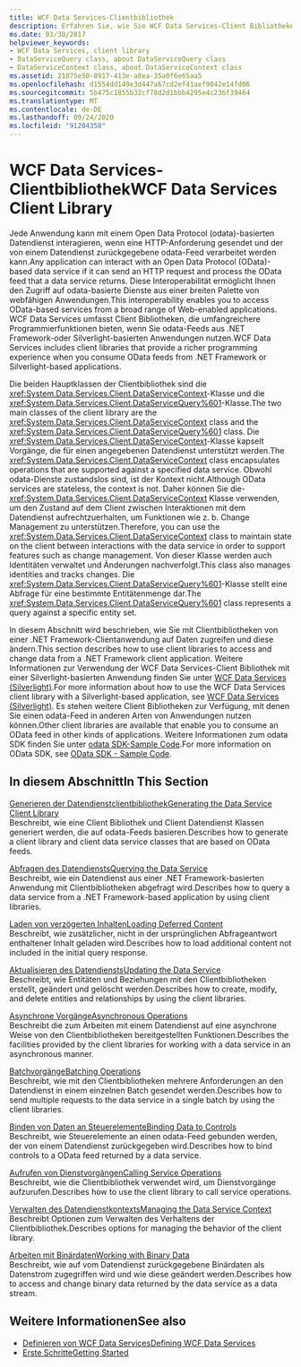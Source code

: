 ```yaml
---
title: WCF Data Services-Clientbibliothek
description: Erfahren Sie, wie Sie WCF Data Services-Client Bibliotheken verwenden, um auf Daten aus einer .NET Framework Client Anwendung zuzugreifen und diese zu ändern.
ms.date: 03/30/2017
helpviewer_keywords:
- WCF Data Services, client library
- DataServiceQuery class, about DataServiceQuery class
- DataServiceContext class, about DataServiceContext class
ms.assetid: 21075e50-8917-413e-a8ea-35a0f6e65aa5
ms.openlocfilehash: d1554dd149e3d447a67cd2ef41aef9042e14fd06
ms.sourcegitcommit: 5b475c1855b32cf78d2d1bbb4295e4c236f39464
ms.translationtype: MT
ms.contentlocale: de-DE
ms.lasthandoff: 09/24/2020
ms.locfileid: "91204358"
---
```

# <a name="wcf-data-services-client-library"></a><span data-ttu-id="8cb18-103">WCF Data Services-Clientbibliothek</span><span class="sxs-lookup"><span data-stu-id="8cb18-103">WCF Data Services Client Library</span></span>

<span data-ttu-id="8cb18-104">Jede Anwendung kann mit einem Open Data Protocol (odata)-basierten Datendienst interagieren, wenn eine HTTP-Anforderung gesendet und der von einem Datendienst zurückgegebene odata-Feed verarbeitet werden kann.</span><span class="sxs-lookup"><span data-stu-id="8cb18-104">Any application can interact with an Open Data Protocol (OData)-based data service if it can send an HTTP request and process the OData feed that a data service returns.</span></span> <span data-ttu-id="8cb18-105">Diese Interoperabilität ermöglicht Ihnen den Zugriff auf odata-basierte Dienste aus einer breiten Palette von webfähigen Anwendungen.</span><span class="sxs-lookup"><span data-stu-id="8cb18-105">This interoperability enables you to access OData-based services from a broad range of Web-enabled applications.</span></span> <span data-ttu-id="8cb18-106">WCF Data Services umfasst Client Bibliotheken, die umfangreichere Programmierfunktionen bieten, wenn Sie odata-Feeds aus .NET Framework-oder Silverlight-basierten Anwendungen nutzen.</span><span class="sxs-lookup"><span data-stu-id="8cb18-106">WCF Data Services includes client libraries that provide a richer programming experience when you consume OData feeds from .NET Framework or Silverlight-based applications.</span></span>  
  
 <span data-ttu-id="8cb18-107">Die beiden Hauptklassen der Clientbibliothek sind die <xref:System.Data.Services.Client.DataServiceContext>-Klasse und die <xref:System.Data.Services.Client.DataServiceQuery%601>-Klasse.</span><span class="sxs-lookup"><span data-stu-id="8cb18-107">The two main classes of the client library are the <xref:System.Data.Services.Client.DataServiceContext> class and the <xref:System.Data.Services.Client.DataServiceQuery%601> class.</span></span> <span data-ttu-id="8cb18-108">Die <xref:System.Data.Services.Client.DataServiceContext>-Klasse kapselt Vorgänge, die für einen angegebenen Datendienst unterstützt werden.</span><span class="sxs-lookup"><span data-stu-id="8cb18-108">The <xref:System.Data.Services.Client.DataServiceContext> class encapsulates operations that are supported against a specified data service.</span></span> <span data-ttu-id="8cb18-109">Obwohl odata-Dienste zustandslos sind, ist der Kontext nicht.</span><span class="sxs-lookup"><span data-stu-id="8cb18-109">Although OData services are stateless, the context is not.</span></span> <span data-ttu-id="8cb18-110">Daher können Sie die- <xref:System.Data.Services.Client.DataServiceContext> Klasse verwenden, um den Zustand auf dem Client zwischen Interaktionen mit dem Datendienst aufrechtzuerhalten, um Funktionen wie z. b. Change Management zu unterstützen.</span><span class="sxs-lookup"><span data-stu-id="8cb18-110">Therefore, you can use the <xref:System.Data.Services.Client.DataServiceContext> class to maintain state on the client between interactions with the data service in order to support features such as change management.</span></span> <span data-ttu-id="8cb18-111">Von dieser Klasse werden auch Identitäten verwaltet und Änderungen nachverfolgt.</span><span class="sxs-lookup"><span data-stu-id="8cb18-111">This class also manages identities and tracks changes.</span></span> <span data-ttu-id="8cb18-112">Die <xref:System.Data.Services.Client.DataServiceQuery%601>-Klasse stellt eine Abfrage für eine bestimmte Entitätenmenge dar.</span><span class="sxs-lookup"><span data-stu-id="8cb18-112">The <xref:System.Data.Services.Client.DataServiceQuery%601> class represents a query against a specific entity set.</span></span>  
  
 <span data-ttu-id="8cb18-113">In diesem Abschnitt wird beschrieben, wie Sie mit Clientbibliotheken von einer .NET Framework-Clientanwendung auf Daten zugreifen und diese ändern.</span><span class="sxs-lookup"><span data-stu-id="8cb18-113">This section describes how to use client libraries to access and change data from a .NET Framework client application.</span></span> <span data-ttu-id="8cb18-114">Weitere Informationen zur Verwendung der WCF Data Services-Client Bibliothek mit einer Silverlight-basierten Anwendung finden Sie unter [WCF Data Services (Silverlight)](/previous-versions/windows/silverlight/dotnet-windows-silverlight/cc838234(v=vs.95)).</span><span class="sxs-lookup"><span data-stu-id="8cb18-114">For more information about how to use the WCF Data Services client library with a Silverlight-based application, see [WCF Data Services (Silverlight)](/previous-versions/windows/silverlight/dotnet-windows-silverlight/cc838234(v=vs.95)).</span></span> <span data-ttu-id="8cb18-115">Es stehen weitere Client Bibliotheken zur Verfügung, mit denen Sie einen odata-Feed in anderen Arten von Anwendungen nutzen können.</span><span class="sxs-lookup"><span data-stu-id="8cb18-115">Other client libraries are available that enable you to consume an OData feed in other kinds of applications.</span></span> <span data-ttu-id="8cb18-116">Weitere Informationen zum odata SDK finden Sie unter [odata SDK-Sample Code](https://www.odata.org/ecosystem/#sdk).</span><span class="sxs-lookup"><span data-stu-id="8cb18-116">For more information on OData SDK, see [OData SDK - Sample Code](https://www.odata.org/ecosystem/#sdk).</span></span>
  
## <a name="in-this-section"></a><span data-ttu-id="8cb18-117">In diesem Abschnitt</span><span class="sxs-lookup"><span data-stu-id="8cb18-117">In This Section</span></span>  

 [<span data-ttu-id="8cb18-118">Generieren der Datendienstclientbibliothek</span><span class="sxs-lookup"><span data-stu-id="8cb18-118">Generating the Data Service Client Library</span></span>](generating-the-data-service-client-library-wcf-data-services.md)  
 <span data-ttu-id="8cb18-119">Beschreibt, wie eine Client Bibliothek und Client Datendienst Klassen generiert werden, die auf odata-Feeds basieren.</span><span class="sxs-lookup"><span data-stu-id="8cb18-119">Describes how to generate a client library and client data service classes that are based on OData feeds.</span></span>  
  
 [<span data-ttu-id="8cb18-120">Abfragen des Datendiensts</span><span class="sxs-lookup"><span data-stu-id="8cb18-120">Querying the Data Service</span></span>](querying-the-data-service-wcf-data-services.md)  
 <span data-ttu-id="8cb18-121">Beschreibt, wie ein Datendienst aus einer .NET Framework-basierten Anwendung mit Clientbibliotheken abgefragt wird.</span><span class="sxs-lookup"><span data-stu-id="8cb18-121">Describes how to query a data service from a .NET Framework-based application by using client libraries.</span></span>  
  
 [<span data-ttu-id="8cb18-122">Laden von verzögerten Inhalten</span><span class="sxs-lookup"><span data-stu-id="8cb18-122">Loading Deferred Content</span></span>](loading-deferred-content-wcf-data-services.md)  
 <span data-ttu-id="8cb18-123">Beschreibt, wie zusätzlicher, nicht in der ursprünglichen Abfrageantwort enthaltener Inhalt geladen wird.</span><span class="sxs-lookup"><span data-stu-id="8cb18-123">Describes how to load additional content not included in the initial query response.</span></span>  
  
 [<span data-ttu-id="8cb18-124">Aktualisieren des Datendiensts</span><span class="sxs-lookup"><span data-stu-id="8cb18-124">Updating the Data Service</span></span>](updating-the-data-service-wcf-data-services.md)  
 <span data-ttu-id="8cb18-125">Beschreibt, wie Entitäten und Beziehungen mit den Clientbibliotheken erstellt, geändert und gelöscht werden.</span><span class="sxs-lookup"><span data-stu-id="8cb18-125">Describes how to create, modify, and delete entities and relationships by using the client libraries.</span></span>  
  
 [<span data-ttu-id="8cb18-126">Asynchrone Vorgänge</span><span class="sxs-lookup"><span data-stu-id="8cb18-126">Asynchronous Operations</span></span>](asynchronous-operations-wcf-data-services.md)  
 <span data-ttu-id="8cb18-127">Beschreibt die zum Arbeiten mit einem Datendienst auf eine asynchrone Weise von den Clientbibliotheken bereitgestellten Funktionen.</span><span class="sxs-lookup"><span data-stu-id="8cb18-127">Describes the facilities provided by the client libraries for working with a data service in an asynchronous manner.</span></span>  
  
 [<span data-ttu-id="8cb18-128">Batchvorgänge</span><span class="sxs-lookup"><span data-stu-id="8cb18-128">Batching Operations</span></span>](batching-operations-wcf-data-services.md)  
 <span data-ttu-id="8cb18-129">Beschreibt, wie mit den Clientbibliotheken mehrere Anforderungen an den Datendienst in einem einzelnen Batch gesendet werden.</span><span class="sxs-lookup"><span data-stu-id="8cb18-129">Describes how to send multiple requests to the data service in a single batch by using the client libraries.</span></span>  
  
 [<span data-ttu-id="8cb18-130">Binden von Daten an Steuerelemente</span><span class="sxs-lookup"><span data-stu-id="8cb18-130">Binding Data to Controls</span></span>](binding-data-to-controls-wcf-data-services.md)  
 <span data-ttu-id="8cb18-131">Beschreibt, wie Steuerelemente an einen odata-Feed gebunden werden, der von einem Datendienst zurückgegeben wird.</span><span class="sxs-lookup"><span data-stu-id="8cb18-131">Describes how to bind controls to a OData feed returned by a data service.</span></span>  
  
 [<span data-ttu-id="8cb18-132">Aufrufen von Dienstvorgängen</span><span class="sxs-lookup"><span data-stu-id="8cb18-132">Calling Service Operations</span></span>](calling-service-operations-wcf-data-services.md)  
 <span data-ttu-id="8cb18-133">Beschreibt, wie die Clientbibliothek verwendet wird, um Dienstvorgänge aufzurufen.</span><span class="sxs-lookup"><span data-stu-id="8cb18-133">Describes how to use the client library to call service operations.</span></span>  
  
 [<span data-ttu-id="8cb18-134">Verwalten des Datendienstkontexts</span><span class="sxs-lookup"><span data-stu-id="8cb18-134">Managing the Data Service Context</span></span>](managing-the-data-service-context-wcf-data-services.md)  
 <span data-ttu-id="8cb18-135">Beschreibt Optionen zum Verwalten des Verhaltens der Clientbibliothek.</span><span class="sxs-lookup"><span data-stu-id="8cb18-135">Describes options for managing the behavior of the client library.</span></span>  
  
 [<span data-ttu-id="8cb18-136">Arbeiten mit Binärdaten</span><span class="sxs-lookup"><span data-stu-id="8cb18-136">Working with Binary Data</span></span>](working-with-binary-data-wcf-data-services.md)  
 <span data-ttu-id="8cb18-137">Beschreibt, wie auf vom Datendienst zurückgegebene Binärdaten als Datenstrom zugegriffen wird und wie diese geändert werden.</span><span class="sxs-lookup"><span data-stu-id="8cb18-137">Describes how to access and change binary data returned by the data service as a data stream.</span></span>  
  
## <a name="see-also"></a><span data-ttu-id="8cb18-138">Weitere Informationen</span><span class="sxs-lookup"><span data-stu-id="8cb18-138">See also</span></span>

- [<span data-ttu-id="8cb18-139">Definieren von WCF Data Services</span><span class="sxs-lookup"><span data-stu-id="8cb18-139">Defining WCF Data Services</span></span>](defining-wcf-data-services.md)
- [<span data-ttu-id="8cb18-140">Erste Schritte</span><span class="sxs-lookup"><span data-stu-id="8cb18-140">Getting Started</span></span>](getting-started-with-wcf-data-services.md)

